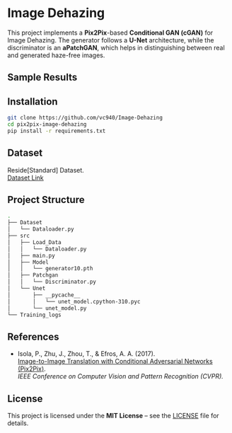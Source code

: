 # Image Dehazing

This project implements a **Pix2Pix**-based **Conditional GAN (cGAN)** for Image Dehazing. 
The generator follows a **U-Net** architecture, while the discriminator is an **aPatchGAN**, which helps in distinguishing between real and generated haze-free images.

## Sample Results


## Installation
```bash
git clone https://github.com/vc940/Image-Dehazing
cd pix2pix-image-dehazing
pip install -r requirements.txt
```
## Dataset
Reside[Standard] Dataset.
<br>
[Dataset Link](https://sites.google.com/view/reside-dehaze-datasets/reside-standard)

## Project Structure
```bash
.
├── Dataset
│   └── Dataloader.py
├── src
│   ├── Load_Data
│   │   └── Dataloader.py
│   ├── main.py
│   ├── Model
│   │   └── generator10.pth
│   ├── Patchgan
│   │   └── Discriminator.py
│   └── Unet
│       ├── __pycache__
│       │   └── unet_model.cpython-310.pyc
│       └── unet_model.py
└── Training_logs

```
## References  
- Isola, P., Zhu, J., Zhou, T., & Efros, A. A. (2017).  
  [Image-to-Image Translation with Conditional Adversarial Networks (Pix2Pix)](https://arxiv.org/pdf/1611.07004).  
  *IEEE Conference on Computer Vision and Pattern Recognition (CVPR).*
## License  
This project is licensed under the **MIT License** – see the [LICENSE](./LICENSE) file for details.  

